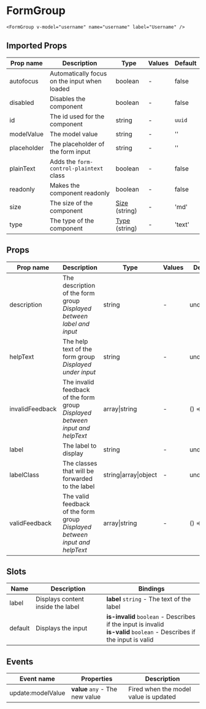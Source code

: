 # FormGroup

```vue
<FormGroup v-model="username" name="username" label="Username" />
```

## Imported Props

| Prop name   | Description                                  | Type                                              | Values | Default |
| ----------- | -------------------------------------------- | ------------------------------------------------- | ------ | ------- |
| autofocus   | Automatically focus on the input when loaded | boolean                                           | -      | false   |
| disabled    | Disables the component                       | boolean                                           | -      | false   |
| id          | The id used for the component                | string                                            | -      | `uuid`  |
| modelValue  | The model value                              | string                                            | -      | ''      |
| placeholder | The placeholder of the form input            | string                                            | -      | ''      |
| plainText   | Adds the `form-control-plaintext` class      | boolean                                           | -      | false   |
| readonly    | Makes the component readonly                 | boolean                                           | -      | false   |
| size        | The size of the component                    | [Size](../../composables/useSize) (string)        | -      | 'md'    |
| type        | The type of the component                    | [Type](../../composables/useFormControl) (string) | -      | 'text'  |

## Props

| Prop name       | Description                                                                       | Type                  | Values | Default     |
| --------------- | --------------------------------------------------------------------------------- | --------------------- | ------ | ----------- |
| description     | The description of the form group<br/>_Displayed between label and input_         | string                | -      | undefined   |
| helpText        | The help text of the form group<br/>_Displayed under input_                       | string                | -      | undefined   |
| invalidFeedback | The invalid feedback of the form group<br/>_Displayed between input and helpText_ | array\|string         | -      | () =&gt; [] |
| label           | The label to display                                                              | string                | -      | undefined   |
| labelClass      | The classes that will be forwarded to the label                                   | string\|array\|object | -      | undefined   |
| validFeedback   | The valid feedback of the form group<br/>_Displayed between input and helpText_   | array\|string         | -      | () =&gt; [] |

## Slots

| Name    | Description                       | Bindings                                                                                                                  |
| ------- | --------------------------------- | ------------------------------------------------------------------------------------------------------------------------- |
| label   | Displays content inside the label | **label** `string` - The text of the label                                                                                |
| default | Displays the input                | **is-invalid** `boolean` - Describes if the input is invalid<br/>**is-valid** `boolean` - Describes if the input is valid |

## Events

| Event name        | Properties                      | Description                           |
| ----------------- | ------------------------------- | ------------------------------------- |
| update:modelValue | **value** `any` - The new value | Fired when the model value is updated |
